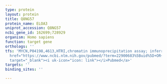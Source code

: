 ```yaml
---
type: protein
layout: protein
title: Q8NG57
protein_name: ELOA3
uniprot_accession: Q8NG57
ncbi_gene_id: 162699;728929
organism: Homo sapiens
function: target gene
orthologs: ''
tfs: 'MYCN,P04198,4613,HTRI,chromatin immunoprecipitation assay; inferred by curator,&ensp;<a
  href="https://www.ncbi.nlm.nih.gov/pubmed/?term=22900683%5Buid%5D+OR+16093321%5Buid%5D"
  target="_blank"><i uk-icon="icon: link"></i>Pubmed</a>'
targets: ''
binding_sites: ''

---
```

